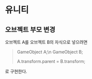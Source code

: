 # 유니티

## 오브젝트 부모 변경

오브젝트 A를 오브젝트 B의 자식으로 넣으려면

> GameObject A;\n
> GameObject B;
>
> A.transform.parent = B.transform;

로 구현한다.

